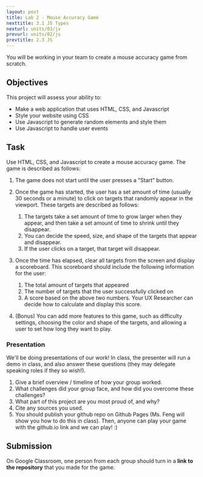 ```yaml
---
layout: post
title: Lab 2 - Mouse Accuracy Game
nexttitle: 3.1 JS Types
nexturl: units/03/js
prevurl: units/02/js
prevtitle: 2.3 JS
---
```


You will be working in your team to create a mouse accuracy game from scratch.

## Objectives

This project will assess your ability to:

- Make a web application that uses HTML, CSS, and Javascript
- Style your website using CSS
- Use Javascript to generate random elements and style them
- Use Javascript to handle user events

## Task

Use HTML, CSS, and Javascript to create a mouse accuracy game. The game is described as follows:

1. The game does not start until the user presses a "Start" button.
2. Once the game has started, the user has a set amount of time (usually 30 seconds or a
minute) to click on targets that randomly appear in the viewport. These targets are described as follows:

    1. The targets take a set amount of time to grow larger when they appear, and then take a set amount of time to shrink until they disappear.
    2. You can decide the speed, size, and shape of the targets that appear and disappear.
    3. If the user clicks on a target, that target will disappear.

3. Once the time has elapsed, clear all targets from the screen and display a scoreboard. This
scoreboard should include the following information for the user:

    1. The total amount of targets that appeared
    2. The number of targets that the user successfully clicked on
    3. A score based on the above two numbers. Your UX Researcher can decide how to calculate and display this score.

4. (Bonus) You can add more features to this game, such as difficulty settings, choosing the
color and shape of the targets, and allowing a user to set how long they want to play.

### Presentation

We'll be doing presentations of our work! In class, the presenter will run a demo in class, and also answer these questions (they may delegate speaking roles if they so wish!).

1. Give a brief overview / timeline of how your group worked.
2. What challenges did your group face, and how did you overcome these challenges?
3. What part of this project are you most proud of, and why?
4. Cite any sources you used.
5. You should publish your github repo on Github Pages (Ms. Feng will show you how to do this in class). Then, anyone can play your game with the github.io link and we can play! :) 

## Submission

On Google Classroom, one person from each group should turn in a **link to the repository** that you made for the game.
